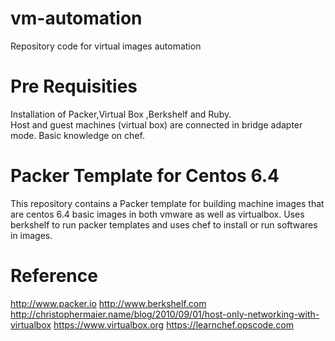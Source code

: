 vm-automation
=============

Repository code for virtual images automation

# Pre Requisities

Installation of Packer,Virtual Box ,Berkshelf and Ruby.  
Host and guest machines (virtual box) are connected in bridge adapter mode.
Basic knowledge on chef. 

# Packer Template for Centos 6.4 

This repository contains a Packer template for building machine images that are centos 6.4 basic images in both vmware as well as virtualbox.
Uses  berkshelf to run packer templates and uses chef to install or run softwares in images.


# Reference

http://www.packer.io
http://www.berkshelf.com
http://christophermaier.name/blog/2010/09/01/host-only-networking-with-virtualbox
https://www.virtualbox.org
https://learnchef.opscode.com‎
